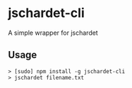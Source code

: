 # jschardet-cli
A simple wrapper for jschardet

## Usage

```
> [sudo] npm install -g jschardet-cli
> jschardet filename.txt
```

